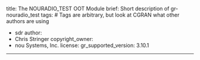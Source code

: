 title: The NOURADIO_TEST OOT Module
brief: Short description of gr-nouradio_test
tags: # Tags are arbitrary, but look at CGRAN what other authors are using
  - sdr
author:
  - Chris Stringer
copyright_owner:
  - nou Systems, Inc.
license:
gr_supported_version: 3.10.1
---

